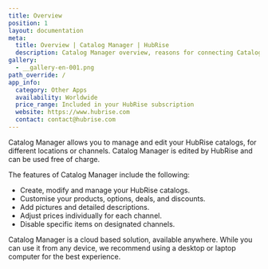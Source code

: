 ```yaml
---
title: Overview
position: 1
layout: documentation
meta:
  title: Overview | Catalog Manager | HubRise
  description: Catalog Manager overview, reasons for connecting Catalog Manager to HubRise and summary of integrated features. Create and manage catalogs and product details.
gallery:
  - __gallery-en-001.png
path_override: /
app_info:
  category: Other Apps
  availability: Worldwide
  price_range: Included in your HubRise subscription
  website: https://www.hubrise.com
  contact: contact@hubrise.com
---
```


Catalog Manager allows you to manage and edit your HubRise catalogs, for different locations or channels. Catalog Manager is edited by HubRise and can be used free of charge.

The features of Catalog Manager include the following:

- Create, modify and manage your HubRise catalogs.
- Customise your products, options, deals, and discounts.
- Add pictures and detailed descriptions.
- Adjust prices individually for each channel.
- Disable specific items on designated channels.

Catalog Manager is a cloud based solution, available anywhere. While you can use it from any device, we recommend using a desktop or laptop computer for the best experience.

